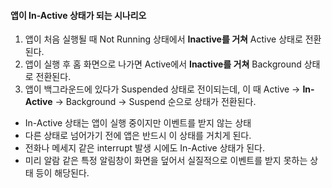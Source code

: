 #### 앱이 In-Active 상태가 되는 시나리오

1. 앱이 처음 실행될 때 Not Running 상태에서 **Inactive를 거쳐** Active 상태로 전환된다. 
2. 앱이 실행 후 홈 화면으로 나가면 Active에서 **Inactive를 거쳐** Background 상태로 전환된다. 
3. 앱이 백그라운드에 있다가 Suspended 상태로 전이되는데, 이 때 Active -> **In-Active** -> Background -> Suspend 순으로 상태가 전환된다.



- In-Active 상태는 앱이 실행 중이지만 이벤트를 받지 않는 상태
- 다른 상태로 넘어가기 전에 앱은 반드시 이 상태를 거치게 된다.
- 전화나 메세지 같은 interrupt 발생 시에도 In-Active 상태가 된다. 
- 미리 알람 같은 특정 알림창이 화면을 덮어서 실질적으로 이벤트를 받지 못하는 상태 등이 해당된다. 

